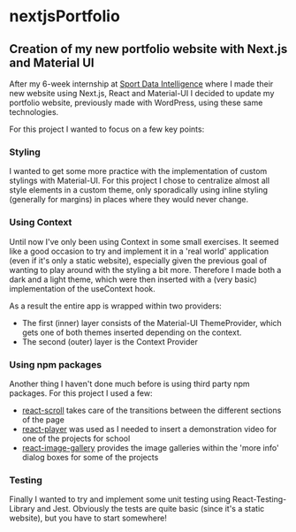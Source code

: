 # nextjsPortfolio

## Creation of my new portfolio website with Next.js and Material UI

After my 6-week internship at [Sport Data Intelligence](https://sport-data-intelligence.com) where I made their new website using Next.js, React and Material-UI I decided to update my portfolio website, previously made with WordPress, using these same technologies.

For this project I wanted to focus on a few key points:

### Styling

I wanted to get some more practice with the implementation of custom stylings with Material-UI. For this project I chose to centralize almost all style elements in a custom theme, only sporadically using inline styling (generally for margins) in places where they would never change.

### Using Context

Until now I've only been using Context in some small exercises. It seemed like a good occasion to try and implement it in a 'real world' application (even if it's only a static website), especially given the previous goal of wanting to play around with the styling a bit more. Therefore I made both a dark and a light theme, which were then inserted with a (very basic) implementation of the useContext hook.

As a result the entire app is wrapped within two providers:
- The first (inner) layer consists of the Material-UI ThemeProvider, which gets one of both themes inserted depending on the context.
- The second (outer) layer is the Context Provider

### Using npm packages

Another thing I haven't done much before is using third party npm packages. For this project I used a few:

- [react-scroll](https://www.npmjs.com/package/react-scroll) takes care of the transitions between the different sections of the page
- [react-player](https://www.npmjs.com/package/react-player) was used as I needed to insert a demonstration video for one of the projects for school
- [react-image-gallery](https://www.npmjs.com/package/react-image-gallery) provides the image galleries within the 'more info' dialog boxes for some of the projects

### Testing

Finally I wanted to try and implement some unit testing using React-Testing-Library and Jest. Obviously the tests are quite basic (since it's a static website), but you have to start somewhere!
